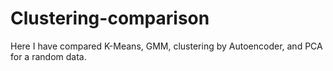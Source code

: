 # Clustering-comparison
Here I have compared K-Means, GMM, clustering by Autoencoder, and PCA for a random data. 
